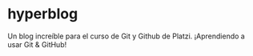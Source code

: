 # hyperblog
Un blog increíble para el curso de Git y Github de Platzi.
¡Aprendiendo a usar Git & GitHub!
